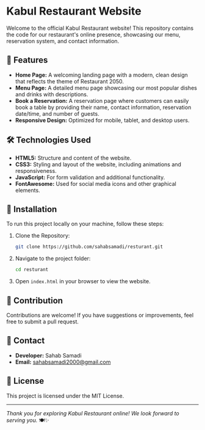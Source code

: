 # Kabul Restaurant Website

Welcome to the official Kabul Restaurant website! This repository contains the code for our restaurant's online presence, showcasing our menu, reservation system, and contact information.

## 🌟 Features
- **Home Page:** A welcoming landing page with a modern, clean design that reflects the theme of Restaurant 2050.
- **Menu Page:** A detailed menu page showcasing our most popular dishes and drinks with descriptions.
- **Book a Reservation:** A reservation page where customers can easily book a table by providing their name, contact information, reservation date/time, and number of guests.
- **Responsive Design:** Optimized for mobile, tablet, and desktop users.

## 🛠️ Technologies Used
- **HTML5:** Structure and content of the website.
- **CSS3:** Styling and layout of the website, including animations and responsiveness.
- **JavaScript:** For form validation and additional functionality.
- **FontAwesome:** Used for social media icons and other graphical elements.

## 🚀 Installation
To run this project locally on your machine, follow these steps:

1. Clone the Repository:
   ```bash
   git clone https://github.com/sahabsamadi/resturant.git
   ```
2. Navigate to the project folder:
   ```bash
   cd resturant
   ```
3. Open `index.html` in your browser to view the website.

## 🤝 Contribution
Contributions are welcome! If you have suggestions or improvements, feel free to submit a pull request.

## 📧 Contact
- **Developer:** Sahab Samadi
- **Email:** sahabsamadi2000@gmail.com

## 📜 License
This project is licensed under the MIT License.

---

*Thank you for exploring Kabul Restaurant online! We look forward to serving you.* 🍽️✨
